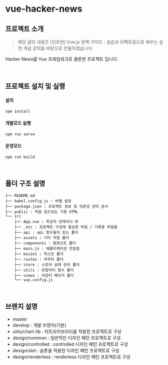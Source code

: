 # vue-hacker-news


## 프로젝트 소개
> 해당 글의 내용은 [인프런] Vue.js 완벽 가이드 : 실습과 리팩토링으로 배우는 실전 개념 강의를 바탕으로 만들어졌습니다.

Hacker News를 Vue 프레임워크로 클론한 프로젝트 입니다.

<br />

## 프로젝트 설치 및 실행

#### 설치
```
npm install
```

#### 개발모드 실행
```
npm run serve
```

#### 운영모드
```
npm run build
```  

<br />

## 폴더 구조 설명

```
├── README.md
├── babel.config.js : 바벨 설정
├── package.json : 프로젝트 정보 및 의존성 관리 문서
├── public : 처음 로드되는 기본 HTML
└── src
    ├── App.vue : 최상의 컨테이너 뷰
    ├── _etc : 프로젝트 구성에 필요한 파일 / 기록용 파일들 
    ├── api : api 함수들이 있는 폴더
    ├── assets : 기타 자원 폴더
    ├── components : 컴포넌트 폴더
    ├── main.js : 애플리케이션 진입점
    ├── mixins : 믹스인 폴더
    ├── routes : 라우터 폴더
    ├── store : 스토어 상태 관리 폴더 
    ├── utils : 유틸리티 함수 폴더
    ├── views : 라운터 페이지 폴더
    └── vue.config.js

```

<br />

## 브랜치 설명
  - master
  - develop : 개발 브랜치(기본)
  - utils/chart-lib : 차트라이브러리를 적용한 프로젝트로 구성
  - design/common : 일반적인 디자인 패턴 프로젝트로 구성
  - design/controlled : controlled 디자인 패턴 프로젝트로 구성
  - design/slot : 슬롯을 적용한 디자인 패턴 프로젝트로 구성
  - design/renderless : renderless 디자인 패턴 프로젝트로 구성

